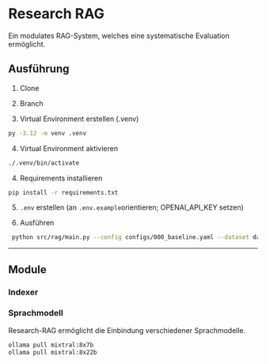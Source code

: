 # Research RAG

Ein modulates RAG-System, welches eine systematische Evaluation ermöglicht.

## Ausführung

1. Clone

2. Branch

3. Virtual Environment erstellen (.venv)

```bash
py -3.12 -m venv .venv
```

4. Virtual Environment aktivieren

```bash
./.venv/bin/activate
```

4. Requirements installieren

```bash
pip install -r requirements.txt
```

5. `.env` erstellen (an `.env.example`orientieren; OPENAI_API_KEY setzen)

6. Ausführen

```bash
 python src/rag/main.py --config configs/000_baseline.yaml --dataset data/output/dsgvo_crawled_2025-08-14_1535.jsonl --num-qa 50
 ```

---

## Module

### Indexer

### Sprachmodell

Research-RAG ermöglicht die Einbindung verschiedener Sprachmodelle.

```bash
ollama pull mixtral:8x7b
ollama pull mixtral:8x22b
```